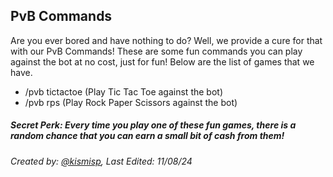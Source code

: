 ## PvB Commands

Are you ever bored and have nothing to do? Well, we provide a cure for that with our PvB Commands! These are some fun commands you can play against the bot at no cost, just for fun! Below are the list of games that we have.

- /pvb tictactoe (Play Tic Tac Toe against the bot)
- /pvb rps (Play Rock Paper Scissors against the bot)

##### Secret Perk: Every time you play one of these fun games, there is a random chance that you can earn a small bit of cash from them! 


###### Created by: [@kismisp](https://discordapp.com/users/1206865169846632450), Last Edited: 11/08/24
